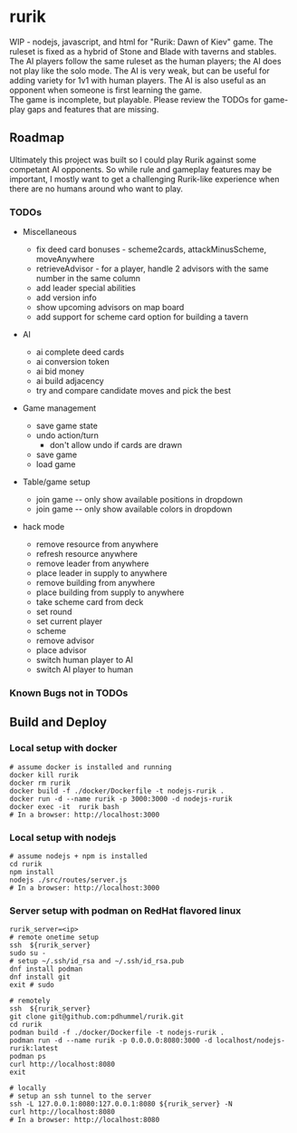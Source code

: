 # rurik
WIP - nodejs, javascript, 
and html for "Rurik: Dawn of Kiev" game.
The ruleset is fixed as a hybrid of Stone and Blade with taverns and stables.  
The AI players follow the same ruleset as the human players; the AI does not play like the solo mode. 
The AI is very weak, but can be useful for adding variety for 1v1 with human players.
The AI is also useful as an opponent when someone is first learning the game.  
The game is incomplete, but playable. Please review the TODOs for game-play gaps and features that are missing. 

## Roadmap
Ultimately this project was built so I could play Rurik against some competant AI opponents. So while rule and gameplay features may be important, I mostly want to get a challenging Rurik-like experience when there are no humans around who want to play.

### TODOs

* Miscellaneous
  * fix deed card bonuses - scheme2cards, attackMinusScheme, moveAnywhere
  * retrieveAdvisor - for a player, handle 2 advisors with the same number in the same column
  * add leader special abilities
  * add version info
  * show upcoming advisors on map board
  * add support for scheme card option for building a tavern

* AI
  * ai complete deed cards
  * ai conversion token
  * ai bid money
  * ai build adjacency
  * try and compare candidate moves and pick the best

* Game management
  * save game state
  * undo action/turn
    * don't allow undo if cards are drawn
  * save game
  * load game

* Table/game setup
  * join game -- only show available positions in dropdown
  * join game -- only show available colors in dropdown  

* hack mode
  * remove resource from anywhere
  * refresh resource anywhere
  * remove leader from anywhere
  * place leader in supply to anywhere
  * remove building from anywhere
  * place building from supply to anywhere
  * take scheme card from deck
  * set round
  * set current player
  * scheme
  * remove advisor
  * place advisor
  * switch human player to AI
  * switch AI player to human

### Known Bugs not in TODOs


## Build and Deploy
### Local setup with docker
```
# assume docker is installed and running
docker kill rurik
docker rm rurik
docker build -f ./docker/Dockerfile -t nodejs-rurik .
docker run -d --name rurik -p 3000:3000 -d nodejs-rurik
docker exec -it  rurik bash
# In a browser: http://localhost:3000
```

### Local setup with nodejs
```
# assume nodejs + npm is installed
cd rurik
npm install
nodejs ./src/routes/server.js
# In a browser: http://localhost:3000
```

### Server setup with podman on RedHat flavored linux
```
rurik_server=<ip>
# remote onetime setup
ssh  ${rurik_server}
sudo su -
# setup ~/.ssh/id_rsa and ~/.ssh/id_rsa.pub
dnf install podman
dnf install git
exit # sudo

# remotely
ssh  ${rurik_server}
git clone git@github.com:pdhummel/rurik.git
cd rurik
podman build -f ./docker/Dockerfile -t nodejs-rurik .
podman run -d --name rurik -p 0.0.0.0:8080:3000 -d localhost/nodejs-rurik:latest
podman ps
curl http://localhost:8080
exit

# locally
# setup an ssh tunnel to the server
ssh -L 127.0.0.1:8080:127.0.0.1:8080 ${rurik_server} -N
curl http://localhost:8080
# In a browser: http://localhost:8080
```

